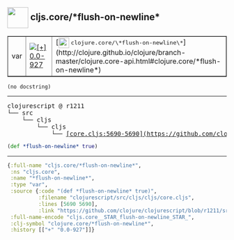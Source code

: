 ## <img width="48px" valign="middle" src="http://i.imgur.com/Hi20huC.png"> cljs.core/\*flush-on-newline\*

 <table border="1">
<tr>
<td>var</td>
<td><a href="https://github.com/cljsinfo/api-refs/tree/0.0-927"><img valign="middle" alt="[+] 0.0-927" src="https://img.shields.io/badge/+-0.0--927-lightgrey.svg"></a> </td>
<td>
[<img height="24px" valign="middle" src="http://i.imgur.com/1GjPKvB.png"> <samp>clojure.core/\*flush-on-newline\*</samp>](http://clojure.github.io/clojure/branch-master/clojure.core-api.html#clojure.core/*flush-on-newline*)
</td>
</tr>
</table>

 <samp>
</samp>

```
(no docstring)
```

---

 <pre>
clojurescript @ r1211
└── src
    └── cljs
        └── cljs
            └── <ins>[core.cljs:5690-5690](https://github.com/clojure/clojurescript/blob/r1211/src/cljs/cljs/core.cljs#L5690-L5690)</ins>
</pre>

```clj
(def *flush-on-newline* true)
```


---

```clj
{:full-name "cljs.core/*flush-on-newline*",
 :ns "cljs.core",
 :name "*flush-on-newline*",
 :type "var",
 :source {:code "(def *flush-on-newline* true)",
          :filename "clojurescript/src/cljs/cljs/core.cljs",
          :lines [5690 5690],
          :link "https://github.com/clojure/clojurescript/blob/r1211/src/cljs/cljs/core.cljs#L5690-L5690"},
 :full-name-encode "cljs.core__STAR_flush-on-newline_STAR_",
 :clj-symbol "clojure.core/*flush-on-newline*",
 :history [["+" "0.0-927"]]}

```
